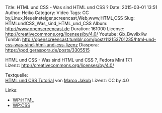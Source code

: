 Title: HTML und CSS - Was sind HTML und CSS ?
Date: 2015-03-01 13:51
Author: Heiko
Category: Video
Tags: CC by,Linux,Neueinsteiger,screencast,Web,www,HTML,CSS
Slug: HTMLundCSS_Was_sind_HTML_und_CSS
Album: http://www.openscreencast.de
Duration: 161000
License: http://creativecommons.org/licenses/by/4.0/
Youtube: Gb_BwvlixKw
Tumblr: http://openscreencast.tumblr.com/post/112153701235/html-und-css-was-sind-html-und-css-lizenz
Diaspora: https://pod.geraspora.de/posts/3305515

HTML und CSS - Was sind HTML und CSS ?, Fedora Mint 17.1  
Lizenz: <http://creativecommons.org/licenses/by/4.0/>  
  
Textquelle:  
[HTML und CSS Tutorial](http://code.makery.ch/library/html-css/de/) von [Marco
Jakob](http://code.makery.ch/about/) Lizenz: CC by 4.0

Links:

  * [WP:HTML](http://de.wikipedia.org/wiki/Hypertext_Markup_Language "Link zu wikipedia.org" )
  * [WP:CSS](http://de.wikipedia.org/wiki/Cascading_Style_Sheets "Link zu wikipedia.org" )

